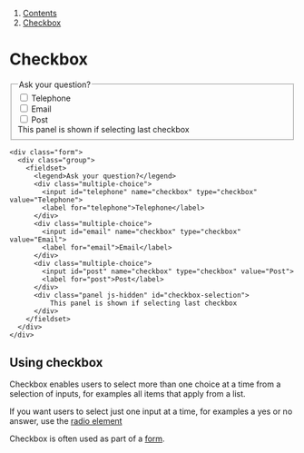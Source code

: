 1.  [Contents](/docs/core/design/overview)
2.  [Checkbox](#)

# Checkbox

<div class="form">
  <div class="group">
    <fieldset>
      <legend>Ask your question?</legend>
      <div class="multiple-choice">
        <input id="telephone" name="checkbox" type="checkbox" value="Telephone">
        <label for="telephone">Telephone</label>
      </div>
      <div class="multiple-choice">
        <input id="email" name="checkbox" type="checkbox" value="Email">
        <label for="email">Email</label>
      </div>
      <div class="multiple-choice">
        <input id="post" name="checkbox" type="checkbox" value="Post">
        <label for="post">Post</label>
      </div>
      <div class="panel js-hidden" id="checkbox-selection">
          This panel is shown if selecting last checkbox
      </div>
    </fieldset>
  </div>
</div>

    <div class="form">
      <div class="group">
        <fieldset>
          <legend>Ask your question?</legend>
          <div class="multiple-choice">
            <input id="telephone" name="checkbox" type="checkbox" value="Telephone">
            <label for="telephone">Telephone</label>
          </div>
          <div class="multiple-choice">
            <input id="email" name="checkbox" type="checkbox" value="Email">
            <label for="email">Email</label>
          </div>
          <div class="multiple-choice">
            <input id="post" name="checkbox" type="checkbox" value="Post">
            <label for="post">Post</label>
          </div>
          <div class="panel js-hidden" id="checkbox-selection">
              This panel is shown if selecting last checkbox
          </div>
        </fieldset>
      </div>
    </div>

## Using checkbox

Checkbox enables users to select more than one choice at a time from a selection of inputs, for examples all items that apply from a list.

If you want users to select just one input at a time, for examples a yes or no answer, use the <a href="radio">radio element</a>

Checkbox is often used as part of a <a href="form">form</a>.
